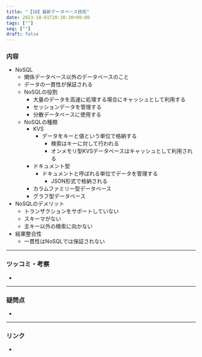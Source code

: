 ```yaml
---
title: "【10】最新データベース技術"
date: 2023-10-01T20:38:30+09:00
tags: [""]
seq: [""]
draft: false
---
```


### 内容
- NoSQL
  - 関係データベース以外のデータベースのこと
  - データの一貫性が保証される
  - NoSQLの役割
    - 大量のデータを高速に処理する場合にキャッシュとして利用する
    - セッションデータを管理する
    - 分散データベースに使用する
  - NoSQLの種類
    - KVS
      - データをキーと値という単位で格納する
        - 検索はキーに対して行われる
        - オンメモリ型KVSデータベースはキャッシュとして利用される
    - ドキュメント型
      - ドキュメントと呼ばれる単位でデータを管理する
        - JSON形式で格納される
    - カラムファミリー型データベース
    - グラフ型データベース
- NoSQLのデメリット
  - トランザクションをサポートしていない
  - スキーマがない
  - 主キー以外の検索に向かない
- 結果整合性
  - 一貫性はNoSQLでは保証されない


---
### ツッコミ・考察
- 

---
### 疑問点
- 


---
### リンク
- 